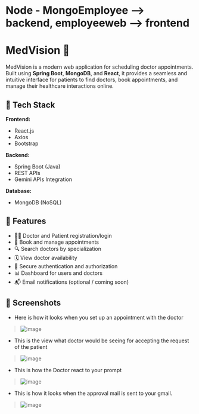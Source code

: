 # Node - MongoEmployee --> backend, employeeweb --> frontend

# MedVision 🏥
MedVision is a modern web application for scheduling doctor appointments. Built using **Spring Boot**, **MongoDB**, and **React**, it provides a seamless and intuitive interface for patients to find doctors, book appointments, and manage their healthcare interactions online.

## 🧰 Tech Stack

**Frontend:**
- React.js
- Axios
- Bootstrap 

**Backend:**
- Spring Boot (Java)
- REST APIs
- Gemini APIs Integration

**Database:**
- MongoDB (NoSQL) 

## 🚀 Features

- 👨‍⚕️ Doctor and Patient registration/login
- 📅 Book and manage appointments
- 🔍 Search doctors by specialization
- 🗓️ View doctor availability
- 🔐 Secure authentication and authorization
- 📊 Dashboard for users and doctors
- 📬 Email notifications (optional / coming soon)

## 📸 Screenshots
- Here is how it looks when you set up an appointment with the doctor
> ![image](https://github.com/user-attachments/assets/f77727eb-73e2-487c-a9a0-2b2d809d3fbc)

- This is the view what doctor would be seeing for accepting the request of the patient
> ![image](https://github.com/user-attachments/assets/789b5049-8066-489e-a7d5-bb672db8ccb3)
- This is how the Doctor react to your prompt
> ![image](https://github.com/user-attachments/assets/07bf8a64-8ec8-4b40-8f7a-4f7e7de5d5ef)
- This is how it looks when the approval mail is sent to your gmail.
> ![image](https://github.com/user-attachments/assets/b7f46015-7ed3-4cce-9fbd-95bb04bc43ef)

